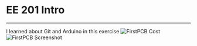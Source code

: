 # EE 201 Intro
---
I learned about Git and Arduino in this exercise
![FirstPCB Cost](https://user-images.githubusercontent.com/116219100/207169702-691e7130-557e-45a4-a0a4-a4397dc8e5f0.png)
![FirstPCB Screenshot](https://user-images.githubusercontent.com/116219100/207169704-7fee386e-af30-4a23-8813-34690b6fc61b.png)
